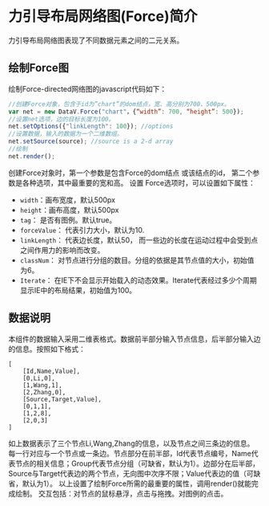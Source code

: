 力引导布局网络图(Force)简介
========================
力引导布局网络图表现了不同数据元素之间的二元关系。 
## 绘制Force图 
绘制Force-directed网络图的javascript代码如下：

```javascript
//创建Force对象，包含于id为”chart”的dom结点，宽、高分别为700、500px。
var net = new DataV.Force("chart"，{“width”: 700, “height”: 500});
//设置net选项，边的目标长度为100。
net.setOptions({"linkLength": 100}); //options
//设置数据，输入的数据为一个二维数组。
net.setSource(source); //source is a 2-d array
//绘制
net.render();
```
创建Force对象时，第一个参数是包含Force的dom结点 或该结点的id， 第二个参数是各种选项，其中最重要的宽和高。 
设置 Force选项时，可以设置如下属性：

- `width`：画布宽度，默认500px
- `height`：画布高度，默认500px
- `tag`： 是否有图例。默认true。
- `forceValue`： 代表引力大小，默认为10.
- `linkLength`： 代表边长度，默认50， 而一些边的长度在运动过程中会受到点之间作用力的影响而改变。
- `classNum`： 对节点进行分组的数目。分组的依据是其节点值的大小，初始值为6。
- `Iterate`： 在IE下不会显示开始载入的动态效果。Iterate代表经过多少个周期显示IE中的布局结果，初始值为100。

## 数据说明
本组件的数据输入采用二维表格式。数据前半部分输入节点信息，后半部分输入边的信息。按照如下格式：

```
[
    [Id,Name,Value],
    [0,Li,0],
    [1,Wang,1],
    [2,Zhang,0],
    [Source,Target,Value],
    [0,1,1],
    [1,2,8],
    [2,0,3]
]
```

如上数据表示了三个节点Li,Wang,Zhang的信息，以及节点之间三条边的信息。每一行对应与一个节点或一条边。节点部分在前半部，Id代表节点编号，Name代表节点的相关信息；Group代表节点分组（可缺省，默认为1）。边部分在后半部，Source与Target代表边的两个节点，无向图中次序不限；Value代表边的值（可缺省，默认为1）。
以上设置了绘制Force所需的最重要的属性，调用render()就能完成绘制。
交互包括：对节点的鼠标悬浮，点击与拖拽。对图例的点击。
